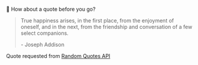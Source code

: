 📣 How about a quote before you go?

> True happiness arises, in the first place, from the enjoyment of oneself, and in the next, from the friendship and conversation of a few select companions.
>
> <p>- Joseph Addison</p>

Quote requested from [Random Quotes API](https://github.com/lukePeavey/quotable)
